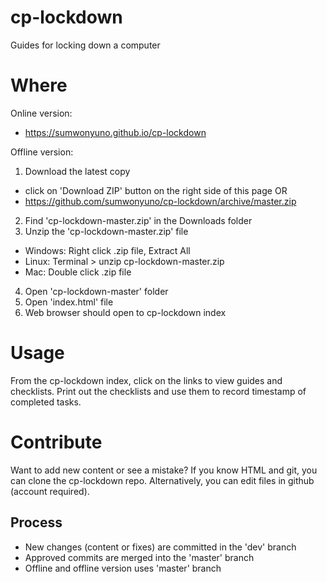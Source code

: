 cp-lockdown
===========

Guides for locking down a computer

# Where

Online version:
* https://sumwonyuno.github.io/cp-lockdown

Offline version:

1.  Download the latest copy
  * click on 'Download ZIP' button on the right side of this page OR
  * https://github.com/sumwonyuno/cp-lockdown/archive/master.zip
2.  Find 'cp-lockdown-master.zip' in the Downloads folder
3.  Unzip the 'cp-lockdown-master.zip' file
  * Windows: Right click .zip file, Extract All
  * Linux: Terminal > unzip cp-lockdown-master.zip
  * Mac: Double click .zip file
4.  Open 'cp-lockdown-master' folder
5.  Open 'index.html' file
6.  Web browser should open to cp-lockdown index
  
# Usage
From the cp-lockdown index, click on the links to view guides and
checklists. Print out the checklists and use them to record timestamp of
completed tasks.

# Contribute
Want to add new content or see a mistake? If you know HTML and git, you
can clone the cp-lockdown repo. Alternatively, you can edit files in
github (account required).

## Process
* New changes (content or fixes) are committed in the 'dev' branch
* Approved commits are merged into the 'master' branch
* Offline and offline version uses 'master' branch
